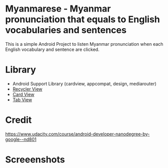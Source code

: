 # Myanmarese - Myanmar pronunciation that equals to English vocabularies and sentences
This is a simple Android Project to listen Myanmar pronunciation when each English vocabulary and sentence are clicked.

# Library
<ul>
  <li>Android Support Library (cardview, appcompat, design, mediarouter)</li>
  <li>
    <a target="_blank" href="https://developer.android.com/reference/android/support/v7/widget/RecyclerView.html">
      Recycler View
    </a>
  </li>
  <li>
    <a target="_blank" href="https://developer.android.com/training/material/lists-cards.html">
      Card View
    </a>
  </li>
  <li>
    <a target="_blank" href="https://guides.codepath.com/android/sliding-tabs-with-pagerslidingtabstrip">
      Tab View
    </a>
  </li>
</ul>

# Credit
https://www.udacity.com/course/android-developer-nanodegree-by-google--nd801

# Screeenshots


